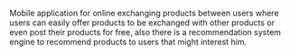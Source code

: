 Mobile application for online exchanging products between users where users can easily offer products to be exchanged with other products or even post their products for free, also there is a recommendation system engine to recommend products to users that might interest him.
